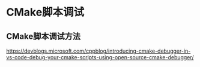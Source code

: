 # CMake脚本调试

## CMake脚本调试方法

https://devblogs.microsoft.com/cppblog/introducing-cmake-debugger-in-vs-code-debug-your-cmake-scripts-using-open-source-cmake-debugger/

